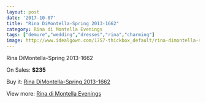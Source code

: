 ```yaml
---
layout: post
date: '2017-10-07'
title: "Rina DiMontella-Spring 2013-1662"
category: Rina di Montella Evenings
tags: ["demure","wedding","dresses","rina","charming"]
image: http://www.idealgown.com/1757-thickbox_default/rina-dimontella-spring-2013-1662.jpg
---
```

Rina DiMontella-Spring 2013-1662

On Sales: **$235**
<a href="https://www.idealgown.com/en/rina-di-montella-evenings/813-rina-dimontella-spring-2013-1662.html"><amp-img layout="responsive" width="600" height="600" src="//www.idealgown.com/1757-thickbox_default/rina-dimontella-spring-2013-1662.jpg" alt="Rina DiMontella-Spring 2013-1662 0" /></a>
<a href="https://www.idealgown.com/en/rina-di-montella-evenings/813-rina-dimontella-spring-2013-1662.html"><amp-img layout="responsive" width="600" height="600" src="//www.idealgown.com/1759-thickbox_default/rina-dimontella-spring-2013-1662.jpg" alt="Rina DiMontella-Spring 2013-1662 1" /></a>
<a href="https://www.idealgown.com/en/rina-di-montella-evenings/813-rina-dimontella-spring-2013-1662.html"><amp-img layout="responsive" width="600" height="600" src="//www.idealgown.com/1758-thickbox_default/rina-dimontella-spring-2013-1662.jpg" alt="Rina DiMontella-Spring 2013-1662 2" /></a>

Buy it: [Rina DiMontella-Spring 2013-1662](https://www.idealgown.com/en/rina-di-montella-evenings/813-rina-dimontella-spring-2013-1662.html "Rina DiMontella-Spring 2013-1662")

View more: [Rina di Montella Evenings](https://www.idealgown.com/en/10-rina-di-montella-evenings "Rina di Montella Evenings")